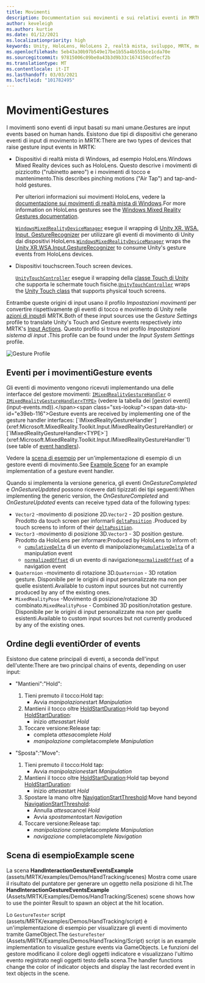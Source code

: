```yaml
---
title: Movimenti
description: Docummentation sui movimenti e sui relativi eventi in MRTK
author: keveleigh
ms.author: kurtie
ms.date: 01/12/2021
ms.localizationpriority: high
keywords: Unity, HoloLens, HoloLens 2, realtà mista, sviluppo, MRTK, movimenti,
ms.openlocfilehash: 5eb43a30b97b549e17be1b55a4b555bce1cda70e
ms.sourcegitcommit: 97815006c09be0a43b3d9b33c1674150cdfecf2b
ms.translationtype: MT
ms.contentlocale: it-IT
ms.lasthandoff: 03/03/2021
ms.locfileid: "101782495"
---
```

# <a name="gestures"></a><span data-ttu-id="e39eb-104">Movimenti</span><span class="sxs-lookup"><span data-stu-id="e39eb-104">Gestures</span></span>

<span data-ttu-id="e39eb-105">I movimenti sono eventi di input basati su mani umane.</span><span class="sxs-lookup"><span data-stu-id="e39eb-105">Gestures are input events based on human hands.</span></span> <span data-ttu-id="e39eb-106">Esistono due tipi di dispositivi che generano eventi di input di movimento in MRTK:</span><span class="sxs-lookup"><span data-stu-id="e39eb-106">There are two types of devices that raise gesture input events in MRTK:</span></span>

- <span data-ttu-id="e39eb-107">Dispositivi di realtà mista di Windows, ad esempio HoloLens.</span><span class="sxs-lookup"><span data-stu-id="e39eb-107">Windows Mixed Reality devices such as HoloLens.</span></span> <span data-ttu-id="e39eb-108">Questo descrive i movimenti di pizzicotto ("rubinetto aereo") e i movimenti di tocco e mantenimento.</span><span class="sxs-lookup"><span data-stu-id="e39eb-108">This describes pinching motions ("Air Tap") and tap-and-hold gestures.</span></span>

  <span data-ttu-id="e39eb-109">Per ulteriori informazioni sui movimenti HoloLens, vedere la [documentazione sui movimenti di realtà mista di Windows](https://docs.microsoft.com/windows/mixed-reality/gestures).</span><span class="sxs-lookup"><span data-stu-id="e39eb-109">For more information on HoloLens gestures see the [Windows Mixed Reality Gestures documentation](https://docs.microsoft.com/windows/mixed-reality/gestures).</span></span>

  <span data-ttu-id="e39eb-110">[`WindowsMixedRealityDeviceManager`](xref:Microsoft.MixedReality.Toolkit.WindowsMixedReality.Input.WindowsMixedRealityDeviceManager) esegue il wrapping di [Unity XR. WSA. Input. GestureRecognizer](https://docs.unity3d.com/ScriptReference/XR.WSA.Input.GestureRecognizer.html) per utilizzare gli eventi di movimento di Unity dai dispositivi HoloLens.</span><span class="sxs-lookup"><span data-stu-id="e39eb-110">[`WindowsMixedRealityDeviceManager`](xref:Microsoft.MixedReality.Toolkit.WindowsMixedReality.Input.WindowsMixedRealityDeviceManager) wraps the [Unity XR.WSA.Input.GestureRecognizer](https://docs.unity3d.com/ScriptReference/XR.WSA.Input.GestureRecognizer.html) to consume Unity's gesture events from HoloLens devices.</span></span>

- <span data-ttu-id="e39eb-111">Dispositivi touchscreen.</span><span class="sxs-lookup"><span data-stu-id="e39eb-111">Touch screen devices.</span></span>

  <span data-ttu-id="e39eb-112">[`UnityTouchController`](xref:Microsoft.MixedReality.Toolkit.Input.UnityInput) esegue il wrapping della [classe Touch di Unity](https://docs.unity3d.com/ScriptReference/Touch.html) che supporta le schermate touch fisiche.</span><span class="sxs-lookup"><span data-stu-id="e39eb-112">[`UnityTouchController`](xref:Microsoft.MixedReality.Toolkit.Input.UnityInput) wraps the [Unity Touch class](https://docs.unity3d.com/ScriptReference/Touch.html) that supports physical touch screens.</span></span>

<span data-ttu-id="e39eb-113">Entrambe queste origini di input usano il profilo _Impostazioni movimenti_ per convertire rispettivamente gli eventi di tocco e movimento di Unity nelle [azioni di input](input-actions.md)di MRTK.</span><span class="sxs-lookup"><span data-stu-id="e39eb-113">Both of these input sources use the _Gesture Settings_ profile to translate Unity's Touch and Gesture events respectively into MRTK's [Input Actions](input-actions.md).</span></span> <span data-ttu-id="e39eb-114">Questo profilo si trova nel profilo _Impostazioni sistema di input_ .</span><span class="sxs-lookup"><span data-stu-id="e39eb-114">This profile can be found under the _Input System Settings_ profile.</span></span>

<img src="../images/input/GestureProfile.png" alt="Gesture Profile" style="max-width:100%;">

## <a name="gesture-events"></a><span data-ttu-id="e39eb-115">Eventi per i movimenti</span><span class="sxs-lookup"><span data-stu-id="e39eb-115">Gesture events</span></span>

<span data-ttu-id="e39eb-116">Gli eventi di movimento vengono ricevuti implementando una delle interfacce del gestore movimenti: [`IMixedRealityGestureHandler`](xref:Microsoft.MixedReality.Toolkit.Input.IMixedRealityGestureHandler) o [`IMixedRealityGestureHandler<TYPE>`](xref:Microsoft.MixedReality.Toolkit.Input.IMixedRealityGestureHandler`1) (vedere la tabella dei [gestori eventi](input-events.md)).</span><span class="sxs-lookup"><span data-stu-id="e39eb-116">Gesture events are received by implementing one of the gesture handler interfaces: [`IMixedRealityGestureHandler`](xref:Microsoft.MixedReality.Toolkit.Input.IMixedRealityGestureHandler) or [`IMixedRealityGestureHandler<TYPE>`](xref:Microsoft.MixedReality.Toolkit.Input.IMixedRealityGestureHandler`1) (see table of [event handlers](input-events.md)).</span></span>

<span data-ttu-id="e39eb-117">Vedere la [scena di esempio](#example-scene) per un'implementazione di esempio di un gestore eventi di movimento.</span><span class="sxs-lookup"><span data-stu-id="e39eb-117">See [Example Scene](#example-scene) for an example implementation of a gesture event handler.</span></span>

<span data-ttu-id="e39eb-118">Quando si implementa la versione generica, gli eventi *OnGestureCompleted* e *OnGestureUpdated* possono ricevere dati tipizzati dei tipi seguenti:</span><span class="sxs-lookup"><span data-stu-id="e39eb-118">When implementing the generic version, the *OnGestureCompleted* and *OnGestureUpdated* events can receive typed data of the following types:</span></span>

- <span data-ttu-id="e39eb-119">`Vector2` -movimento di posizione 2D.</span><span class="sxs-lookup"><span data-stu-id="e39eb-119">`Vector2` - 2D position gesture.</span></span> <span data-ttu-id="e39eb-120">Prodotto da touch screen per informarli [`deltaPosition`](https://docs.unity3d.com/ScriptReference/Touch-deltaPosition.html) .</span><span class="sxs-lookup"><span data-stu-id="e39eb-120">Produced by touch screens to inform of their [`deltaPosition`](https://docs.unity3d.com/ScriptReference/Touch-deltaPosition.html).</span></span>
- <span data-ttu-id="e39eb-121">`Vector3` -movimento di posizione 3D.</span><span class="sxs-lookup"><span data-stu-id="e39eb-121">`Vector3` - 3D position gesture.</span></span> <span data-ttu-id="e39eb-122">Prodotto da HoloLens per informare:</span><span class="sxs-lookup"><span data-stu-id="e39eb-122">Produced by HoloLens to inform of:</span></span>
  - <span data-ttu-id="e39eb-123">[`cumulativeDelta`](https://docs.unity3d.com/ScriptReference/XR.WSA.Input.ManipulationUpdatedEventArgs-cumulativeDelta.html) di un evento di manipolazione</span><span class="sxs-lookup"><span data-stu-id="e39eb-123">[`cumulativeDelta`](https://docs.unity3d.com/ScriptReference/XR.WSA.Input.ManipulationUpdatedEventArgs-cumulativeDelta.html) of a manipulation event</span></span>
  - <span data-ttu-id="e39eb-124">[`normalizedOffset`](https://docs.unity3d.com/ScriptReference/XR.WSA.Input.NavigationUpdatedEventArgs-normalizedOffset.html) di un evento di navigazione</span><span class="sxs-lookup"><span data-stu-id="e39eb-124">[`normalizedOffset`](https://docs.unity3d.com/ScriptReference/XR.WSA.Input.NavigationUpdatedEventArgs-normalizedOffset.html) of a navigation event</span></span>
- <span data-ttu-id="e39eb-125">`Quaternion` -movimento di rotazione 3D.</span><span class="sxs-lookup"><span data-stu-id="e39eb-125">`Quaternion` - 3D rotation gesture.</span></span> <span data-ttu-id="e39eb-126">Disponibile per le origini di input personalizzate ma non per quelle esistenti.</span><span class="sxs-lookup"><span data-stu-id="e39eb-126">Available to custom input sources but not currently produced by any of the existing ones.</span></span>
- <span data-ttu-id="e39eb-127">`MixedRealityPose` -Movimento di posizione/rotazione 3D combinato.</span><span class="sxs-lookup"><span data-stu-id="e39eb-127">`MixedRealityPose` - Combined 3D position/rotation gesture.</span></span> <span data-ttu-id="e39eb-128">Disponibile per le origini di input personalizzate ma non per quelle esistenti.</span><span class="sxs-lookup"><span data-stu-id="e39eb-128">Available to custom input sources but not currently produced by any of the existing ones.</span></span>

## <a name="order-of-events"></a><span data-ttu-id="e39eb-129">Ordine degli eventi</span><span class="sxs-lookup"><span data-stu-id="e39eb-129">Order of events</span></span>

<span data-ttu-id="e39eb-130">Esistono due catene principali di eventi, a seconda dell'input dell'utente:</span><span class="sxs-lookup"><span data-stu-id="e39eb-130">There are two principal chains of events, depending on user input:</span></span>

- <span data-ttu-id="e39eb-131">"Mantieni":</span><span class="sxs-lookup"><span data-stu-id="e39eb-131">"Hold":</span></span>
    1. <span data-ttu-id="e39eb-132">Tieni premuto il tocco:</span><span class="sxs-lookup"><span data-stu-id="e39eb-132">Hold tap:</span></span>
        - <span data-ttu-id="e39eb-133">Avvia _manipolazione_</span><span class="sxs-lookup"><span data-stu-id="e39eb-133">start _Manipulation_</span></span>
    1. <span data-ttu-id="e39eb-134">Mantieni il tocco oltre [HoldStartDuration](xref:Microsoft.MixedReality.Toolkit.Input.MixedRealityInputSimulationProfile.HoldStartDuration):</span><span class="sxs-lookup"><span data-stu-id="e39eb-134">Hold tap beyond [HoldStartDuration](xref:Microsoft.MixedReality.Toolkit.Input.MixedRealityInputSimulationProfile.HoldStartDuration):</span></span>
        - <span data-ttu-id="e39eb-135">inizio _attesa_</span><span class="sxs-lookup"><span data-stu-id="e39eb-135">start _Hold_</span></span>
    1. <span data-ttu-id="e39eb-136">Toccare versione:</span><span class="sxs-lookup"><span data-stu-id="e39eb-136">Release tap:</span></span>
        - <span data-ttu-id="e39eb-137">completa _attesa_</span><span class="sxs-lookup"><span data-stu-id="e39eb-137">complete _Hold_</span></span>
        - <span data-ttu-id="e39eb-138">_manipolazione_ completa</span><span class="sxs-lookup"><span data-stu-id="e39eb-138">complete _Manipulation_</span></span>

- <span data-ttu-id="e39eb-139">"Sposta":</span><span class="sxs-lookup"><span data-stu-id="e39eb-139">"Move":</span></span>
    1. <span data-ttu-id="e39eb-140">Tieni premuto il tocco:</span><span class="sxs-lookup"><span data-stu-id="e39eb-140">Hold tap:</span></span>
        - <span data-ttu-id="e39eb-141">Avvia _manipolazione_</span><span class="sxs-lookup"><span data-stu-id="e39eb-141">start _Manipulation_</span></span>
    1. <span data-ttu-id="e39eb-142">Mantieni il tocco oltre [HoldStartDuration](xref:Microsoft.MixedReality.Toolkit.Input.MixedRealityInputSimulationProfile.HoldStartDuration):</span><span class="sxs-lookup"><span data-stu-id="e39eb-142">Hold tap beyond [HoldStartDuration](xref:Microsoft.MixedReality.Toolkit.Input.MixedRealityInputSimulationProfile.HoldStartDuration):</span></span>
        - <span data-ttu-id="e39eb-143">inizio _attesa_</span><span class="sxs-lookup"><span data-stu-id="e39eb-143">start _Hold_</span></span>
    1. <span data-ttu-id="e39eb-144">Spostare la mano oltre [NavigationStartThreshold](xref:Microsoft.MixedReality.Toolkit.Input.MixedRealityInputSimulationProfile.NavigationStartThreshold):</span><span class="sxs-lookup"><span data-stu-id="e39eb-144">Move hand beyond [NavigationStartThreshold](xref:Microsoft.MixedReality.Toolkit.Input.MixedRealityInputSimulationProfile.NavigationStartThreshold):</span></span>
        - <span data-ttu-id="e39eb-145">Annulla _attesa_</span><span class="sxs-lookup"><span data-stu-id="e39eb-145">cancel _Hold_</span></span>
        - <span data-ttu-id="e39eb-146">Avvia _spostamento_</span><span class="sxs-lookup"><span data-stu-id="e39eb-146">start _Navigation_</span></span>
    1. <span data-ttu-id="e39eb-147">Toccare versione:</span><span class="sxs-lookup"><span data-stu-id="e39eb-147">Release tap:</span></span>
        - <span data-ttu-id="e39eb-148">_manipolazione_ completa</span><span class="sxs-lookup"><span data-stu-id="e39eb-148">complete _Manipulation_</span></span>
        - <span data-ttu-id="e39eb-149">_navigazione_ completa</span><span class="sxs-lookup"><span data-stu-id="e39eb-149">complete _Navigation_</span></span>

## <a name="example-scene"></a><span data-ttu-id="e39eb-150">Scena di esempio</span><span class="sxs-lookup"><span data-stu-id="e39eb-150">Example scene</span></span>

<span data-ttu-id="e39eb-151">La scena **HandInteractionGestureEventsExample** (assets/MRTK/examples/Demos/HandTracking/scenes) Mostra come usare il risultato del puntatore per generare un oggetto nella posizione di hit.</span><span class="sxs-lookup"><span data-stu-id="e39eb-151">The **HandInteractionGestureEventsExample** (Assets/MRTK/Examples/Demos/HandTracking/Scenes) scene shows how to use the pointer Result to spawn an object at the hit location.</span></span>

<span data-ttu-id="e39eb-152">Lo `GestureTester` script (assets/MRTK/examples/Demos/HandTracking/script) è un'implementazione di esempio per visualizzare gli eventi di movimento tramite GameObject.</span><span class="sxs-lookup"><span data-stu-id="e39eb-152">The `GestureTester` (Assets/MRTK/Examples/Demos/HandTracking/Script) script is an example implementation to visualize gesture events via GameObjects.</span></span> <span data-ttu-id="e39eb-153">Le funzioni del gestore modificano il colore degli oggetti indicatore e visualizzano l'ultimo evento registrato negli oggetti testo della scena.</span><span class="sxs-lookup"><span data-stu-id="e39eb-153">The handler functions change the color of indicator objects and display the last recorded event in text objects in the scene.</span></span>
